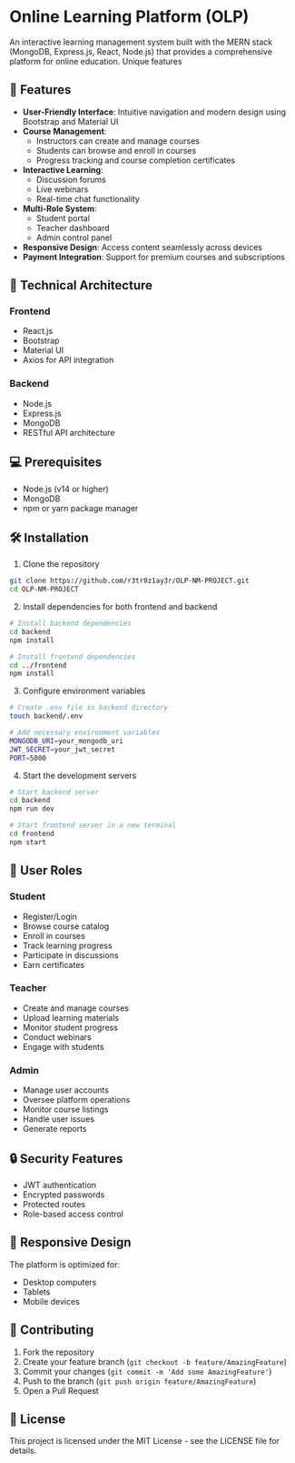 # Online Learning Platform (OLP)

An interactive learning management system built with the MERN stack (MongoDB, Express.js, React, Node.js) that provides a comprehensive platform for online education. Unique features 

## 🌟 Features

- **User-Friendly Interface**: Intuitive navigation and modern design using Bootstrap and Material UI
- **Course Management**: 
  - Instructors can create and manage courses
  - Students can browse and enroll in courses
  - Progress tracking and course completion certificates
- **Interactive Learning**:
  - Discussion forums
  - Live webinars
  - Real-time chat functionality
- **Multi-Role System**:
  - Student portal
  - Teacher dashboard
  - Admin control panel
- **Responsive Design**: Access content seamlessly across devices
- **Payment Integration**: Support for premium courses and subscriptions

## 🚀 Technical Architecture

### Frontend
- React.js
- Bootstrap
- Material UI
- Axios for API integration

### Backend
- Node.js
- Express.js
- MongoDB
- RESTful API architecture

## 💻 Prerequisites

- Node.js (v14 or higher)
- MongoDB
- npm or yarn package manager

## 🛠️ Installation

1. Clone the repository
```bash
git clone https://github.com/r3tr0z1ay3r/OLP-NM-PROJECT.git
cd OLP-NM-PROJECT
```

2. Install dependencies for both frontend and backend
```bash
# Install backend dependencies
cd backend
npm install

# Install frontend dependencies
cd ../frontend
npm install
```

3. Configure environment variables
```bash
# Create .env file in backend directory
touch backend/.env

# Add necessary environment variables
MONGODB_URI=your_mongodb_uri
JWT_SECRET=your_jwt_secret
PORT=5000
```

4. Start the development servers
```bash
# Start backend server
cd backend
npm run dev

# Start frontend server in a new terminal
cd frontend
npm start
```

## 👥 User Roles

### Student
- Register/Login
- Browse course catalog
- Enroll in courses
- Track learning progress
- Participate in discussions
- Earn certificates

### Teacher
- Create and manage courses
- Upload learning materials
- Monitor student progress
- Conduct webinars
- Engage with students

### Admin
- Manage user accounts
- Oversee platform operations
- Monitor course listings
- Handle user issues
- Generate reports

## 🔒 Security Features

- JWT authentication
- Encrypted passwords
- Protected routes
- Role-based access control

## 📱 Responsive Design

The platform is optimized for:
- Desktop computers
- Tablets
- Mobile devices

## 🤝 Contributing

1. Fork the repository
2. Create your feature branch (`git checkout -b feature/AmazingFeature`)
3. Commit your changes (`git commit -m 'Add some AmazingFeature'`)
4. Push to the branch (`git push origin feature/AmazingFeature`)
5. Open a Pull Request

## 📄 License

This project is licensed under the MIT License - see the LICENSE file for details.
